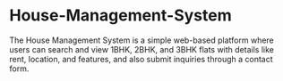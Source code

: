 # House-Management-System
The House Management System is a simple web-based platform where users can search and view 1BHK, 2BHK, and 3BHK flats with details like rent, location, and features, and also submit inquiries through a contact form.
